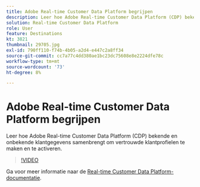 ```yaml
---
title: Adobe Real-time Customer Data Platform begrijpen
description: Leer hoe Adobe Real-time Customer Data Platform (CDP) bekende en onbekende klantgegevens samenbrengt om vertrouwde klantprofielen te maken en te activeren.
solution: Real-time Customer Data Platform
role: User
feature: Destinations
kt: 3821
thumbnail: 29705.jpg
exl-id: 790ff110-f74b-4b05-a2d4-e447c2a8ff34
source-git-commit: cc7a77c4dd380ae1bc23dc75608e8e2224dfe78c
workflow-type: tm+mt
source-wordcount: '73'
ht-degree: 8%

---
```


# Adobe Real-time Customer Data Platform begrijpen

Leer hoe Adobe Real-time Customer Data Platform (CDP) bekende en onbekende klantgegevens samenbrengt om vertrouwde klantprofielen te maken en te activeren.

>[!VIDEO](https://video.tv.adobe.com/v/29705?quality=12&learn=on)

Ga voor meer informatie naar de [Real-time Customer Data Platform-documentatie](https://experienceleague.adobe.com/docs/experience-platform/rtcdp/overview.html?lang=nl).
